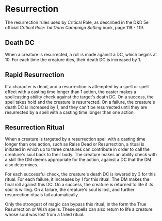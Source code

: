 # Resurrection

The resurrection rules used by Critical Role, as described in the D&D 5e official *Critical Role: Tal'Dorei Campaign Setting* book, page 118 - 119.

## Death DC

When a creature is resurrected, a roll is made against a DC, which begins at 10. For each time the creature dies, their death DC is increased by 1.

## Rapid Resurrection

If a character is dead, and a resurrection is attempted by a spell or spell effect with a casting time longer than 1 action, the caster makes a spellcasting ability check against the target's death DC. On a success, the spell takes hold and the creature is resurrected. On a failure, the creature's death DC is increased by 1, and they can't be resurrected until they are resurrected by a spell with a casting time longer than one action.

## Resurrection Ritual

When a creature is targeted by a resurrection spell with a casting time longer than one action, such as Raise Dead or Resurrection, a ritual is initiated in which up to three creatures can contribute in order to call the creature's soul back to their body. The creature makes an ability check with a skill the DM deems appropriate for the action, against a DC that the DM also determines.

For each successful check, the creature's death DC is lowered by 3 for this ritual. For each failure, it increases by 1 for this ritual. The DM makes the final roll against this DC. On a success, the creature is returned to life if its soul is willing. On a failure, the creature's soul is lost, and further resurrection rituals fail automatically.

Only the strongest of magic can bypass this ritual, in the form the True Resurrection or Wish spells. These spells can also return to life a creature whose soul was lost from a failed ritual.

